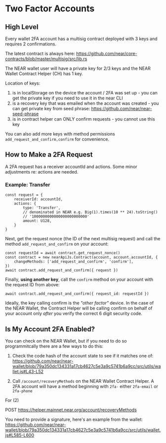 # Two Factor Accounts

## High Level

Every wallet 2FA account has a multisig contract deployed with 3 keys and requires 2 confirmations.

The latest contract is always here:
https://github.com/near/core-contracts/blob/master/multisig/src/lib.rs

The NEAR wallet user will have a private key for 2/3 keys and the NEAR Wallet Contract Helper (CH) has 1 key.

Location of keys:
1. is in localStorage on the device the account / 2FA was set up - you can get the private key if you need to use it in the near CLI
2. is a recovery key that was emailed when the account was created - you can get private key from seed phrase: https://github.com/near/near-seed-phrase
3. is in contract helper can ONLY confirm requests - you cannot use this key

You can also add more keys with method permissions `add_request_and_confirm,confirm` for convenience.

## How to Make a 2FA Request

A 2FA request has a receiver accountId and actions. Some minor adjustments re: actions are needed.

### Example: Transfer
```
const request = {
    receiverId: accountId,
    actions: {
        type: 'Transfer',
        // denominated in NEAR e.g. Big(1).times(10 ** 24).toString()
        // '1000000000000000000000000'
        amount: U128,
    }
}
```
Next, get the request nonce (the ID of the next multisig request) and call the method `add_request_and_confirm` on your account:
```
const requestId = await contract.get_request_nonce()
const contract = new nearApiJs.Contract(account, account.accountId, {
    changeMethods: ['add_request_and_confirm', 'confirm'],
})
await contract.add_request_and_confirm({ request })
```

Finally, **using another key**, call the `confirm` method on your account with the request ID from above:
```
await contract.add_request_and_confirm({ request_id: requestId })
```
Ideally, the key calling confirm is the *"other factor"* device. In the case of the NEAR Wallet, the Contract Helper will be calling confirm on behalf of your account only *after* you verify the correct 6 digit security code.

## Is My Account 2FA Enabled?

You can check on the NEAR Wallet, but if you need to do so programmitcally there are a few ways to do this:

1. Check the code hash of the account state to see if it matches one of:
https://github.com/near/near-wallet/blob/79a350dc134331a17cb4627c5e3a9c5741b6a9cc/src/utils/wallet.js#L43-L52

2. Call `/account/recoveryMethods` on the NEAR Wallet Contract Helper. A 2FA account will have a method beginning with `2fa-` either `2fa-email` or `2fa-phone`

For (2)

POST https://helper.mainnet.near.org/account/recoveryMethods

You need to provide a signature, here's an example from the wallet:
https://github.com/near/near-wallet/blob/79a350dc134331a17cb4627c5e3a9c5741b6a9cc/src/utils/wallet.js#L585-L600
